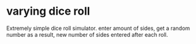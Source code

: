 # varying dice roll
 Extremely simple dice roll simulator. enter amount of sides, get a random number as a result, new number of sides entered after each roll.
